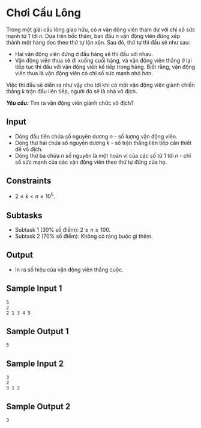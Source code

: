 # Chơi Cầu Lông

Trong một giải cầu lông giao hữu, có $n$ vận động viên tham dự với chỉ số sức mạnh từ $1$ tới $n$. Dựa trên bốc thăm, ban đầu $n$ vận động viên đứng xếp thành một hàng dọc theo thứ tự lộn xộn. Sau đó, thứ tự thi đấu sẽ như sau:

- Hai vận động viên đứng ở đầu hàng sẽ thi đấu với nhau.
- Vận động viên thua sẽ đi xuống cuối hàng, và vận động viên thắng ở lại tiếp tục thi đấu với vận động viên kế tiếp trong hàng. Biết rằng, vận động viên thua là vận động viên có chỉ số sức mạnh nhỏ hơn.

Việc thi đấu sẽ diễn ra như vậy cho tới khi có một vận động viên giành chiến thắng $k$ trận đấu liên tiếp, người đó sẽ là nhà vô địch.

***Yêu cầu:*** Tìm ra vận động viên giành chức vô địch?

## Input

- Dòng đầu tiên chứa số nguyên dương $n$ - số lượng vận động viên.
- Dòng thứ hai chứa số nguyên dương $k$ - số trận thắng liên tiếp cần thiết để vô địch.
- Dòng thứ ba chứa $n$ số nguyên là một hoán vị của các số từ $1$ tới $n$ - chỉ số sức mạnh của các vận động viên theo thứ tự đứng của họ.

## Constraints

- $2 \le k < n \le 10^5$.

## Subtasks

- Subtask $1$ ($30\%$ số điểm): $2 \le n \le 100$.
- Subtask $2$ ($70\%$ số điểm): Không có ràng buộc gì thêm.

## Output

- In ra số hiệu của vận động viên thắng cuộc.

## Sample Input 1

```
5 
2
2 1 3 4 5
```

## Sample Output 1

```
5
```

## Sample Input 2

```
3
2
3 1 2
```

## Sample Output 2

```
3
```